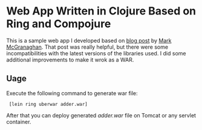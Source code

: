 # Web App Written in Clojure Based on Ring and Compojure

This is a sample web app I developed based on [blog post](http://mmcgrana.github.com/2010/07/develop-deploy-clojure-web-applications.html) by
[Mark McGranaghan](http://mmcgrana.github.com/). That post was really helpful, but there were some incompatibilities with the latest versions
of the libraries used. I did some additional improvements to make it wrok as a WAR.

## Uage
Execute the following command to generate war file:

     [lein ring uberwar adder.war]

After that you can deploy generated *adder.war* file on Tomcat or any
servlet container.
